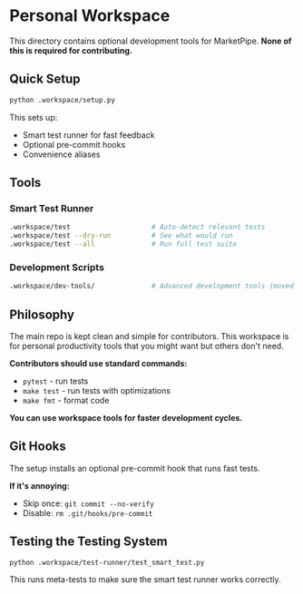 # Personal Workspace

This directory contains optional development tools for MarketPipe. **None of this is required for contributing.**

## Quick Setup

```bash
python .workspace/setup.py
```

This sets up:
- Smart test runner for fast feedback
- Optional pre-commit hooks
- Convenience aliases

## Tools

### Smart Test Runner
```bash
.workspace/test                    # Auto-detect relevant tests
.workspace/test --dry-run          # See what would run  
.workspace/test --all              # Run full test suite
```

### Development Scripts
```bash
.workspace/dev-tools/              # Advanced development tools (moved from scripts/)
```

## Philosophy

The main repo is kept clean and simple for contributors. This workspace is for personal productivity tools that you might want but others don't need.

**Contributors should use standard commands:**
- `pytest` - run tests
- `make test` - run tests with optimizations
- `make fmt` - format code

**You can use workspace tools for faster development cycles.**

## Git Hooks

The setup installs an optional pre-commit hook that runs fast tests. 

**If it's annoying:**
- Skip once: `git commit --no-verify`
- Disable: `rm .git/hooks/pre-commit`

## Testing the Testing System

```bash
python .workspace/test-runner/test_smart_test.py
```

This runs meta-tests to make sure the smart test runner works correctly. 